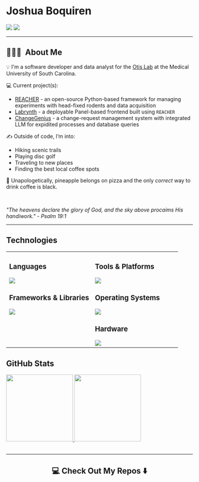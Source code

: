 # Joshua Boquiren

[![](https://img.shields.io/badge/@thejoshbq-grey?style=for-the-badge&logo=X)](https://x.com/thejoshbq) 
[![](https://img.shields.io/badge/thejoshbq@proton.me-grey?style=for-the-badge&logo=proton)](mailto:thejoshbq@proton.me)

---

## 👨🏻‍💻 &nbsp;About Me

💡 I'm a software developer and data analyst for the [Otis Lab](https://www.otis-lab.org) at the Medical University of South Carolina.

💻 Current project(s):
  - [REACHER](https://github.com/Otis-Lab-MUSC/reacher) - an open-source Python-based framework for managing experiments with head-fixed rodents and data acquisition
  - [Labrynth](https://github.com/Otis-Lab-MUSC/labrynth) - a deployable Panel-based frontend built using `REACHER`
  - [ChangeGenius](https://github.com/CSCI495-Modus21) - a change-request management system with integrated LLM for expidited processes and database queries

✍️ Outside of code, I’m into: 
  - Hiking scenic trails  
  - Playing disc golf  
  - Traveling to new places  
  - Finding the best local coffee spots

💬 Unapologetically, pineapple belongs on pizza and the only *correct* way to drink coffee is black.

<br>

*"The heavens declare the glory of God, and the sky above procaims His handiwork." - Psalm 19:1*

---

## Technologies

<table style="width: 100%; max-width: 100%; margin: 0 auto; box-sizing: border-box;">
  <tr>
    <!-- Left Column: Technologies -->
    <td valign="top" width="50%"">
      <h3>Languages</h3>
      <div align="left">
        <a href="https://github.com/thejoshbq">
          <img src="https://skillicons.dev/icons?i=cpp,python,java,bash,powershell,mysql,sqlite,html,css,markdown&perline=4" />
        </a>
      </div>
      <h3>Frameworks & Libraries</h3>
      <div align="left">
        <a href="https://github.com/thejoshbq">
          <img src="https://skillicons.dev/icons?i=tensorflow,react,django,flask,fastapi,matlab&perline=4" />
        </a>
      </div>
    </td>
    <!-- Right Column: Stats -->
    <td valign="top" width="50%"">
      <h3>Tools & Platforms</h3>
      <div align="left">
        <a href="https://github.com/thejoshbq">
          <img src="https://skillicons.dev/icons?i=git,github,githubactions,vscode,anaconda,figma&perline=4" />
        </a>
      </div>
      <h3>Operating Systems</h3>
      <div align="left">
        <a href="https://github.com/thejoshbq">
          <img src="https://skillicons.dev/icons?i=ubuntu,debian,kali&perline=4" />
        </a>
      </div>
      <h3>Hardware</h3>
      <div align="left">
        <a href="https://github.com/thejoshbq">
          <img src="https://skillicons.dev/icons?i=arduino,raspberrypi&perline=4" />
        </a>
      </div>
    </td>
  </tr>
</table>

## GitHub Stats

<div align="left">
  <a href="https://github.com/thejoshbq">
    <img height="180em" src="https://github-readme-stats-git-masterrstaa-rickstaa.vercel.app/api?username=thejoshbq&show_icons=true&theme=tokyonight&include_all_commits=true&count_private=true&hide_border=false"/>
  </a>
  <a href="https://github.com/thejoshbq">
    <img height="180em" src="https://github-readme-stats-eight-theta.vercel.app/api/top-langs/?username=thejoshbq&langs_count=12&layout=compact&theme=tokyonight&include_all_commits=true&count_private=true&hide_border=false" />
  </a>
</div>

<br>

---

<h2  align="center">💻 Check Out My Repos ⬇️ </h2>
